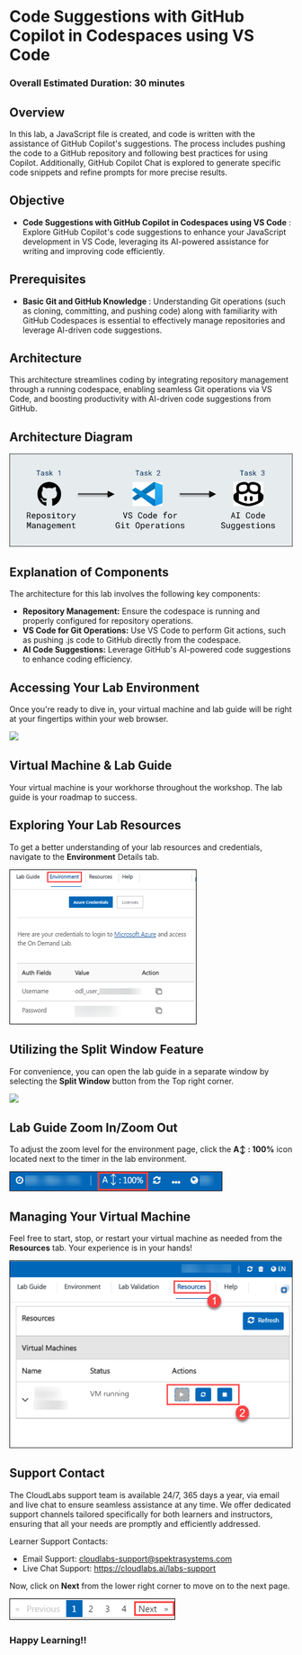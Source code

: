 
# Code Suggestions with GitHub Copilot in Codespaces using VS Code

### Overall Estimated Duration: 30 minutes

## Overview
 
In this lab, a JavaScript file is created, and code is written with the assistance of GitHub Copilot's suggestions. The process includes pushing the code to a GitHub repository and following best practices for using Copilot. Additionally, GitHub Copilot Chat is explored to generate specific code snippets and refine prompts for more precise results.

## Objective 

- **Code Suggestions with GitHub Copilot in Codespaces using VS Code** : Explore GitHub Copilot's code suggestions to enhance your JavaScript development in VS Code, leveraging its AI-powered assistance for writing and improving code efficiently.

## Prerequisites

- **Basic Git and GitHub Knowledge** : Understanding Git operations (such as cloning, committing, and pushing code) along with familiarity with GitHub Codespaces is essential to effectively manage repositories and leverage AI-driven code suggestions.

## Architecture

This architecture streamlines coding by integrating repository management through a running codespace, enabling seamless Git operations via VS Code, and boosting productivity with AI-driven code suggestions from GitHub.

## Architecture Diagram

 ![](../../media/Lab3dia.png)

## Explanation of Components

The architecture for this lab involves the following key components:

- **Repository Management:** Ensure the codespace is running and properly configured for repository operations.
- **VS Code for Git Operations:** Use VS Code to perform Git actions, such as pushing .js code to GitHub directly from the codespace.
- **AI Code Suggestions:** Leverage GitHub's AI-powered code suggestions to enhance coding efficiency.

## **Accessing Your Lab Environment**
 
Once you're ready to dive in, your virtual machine and lab guide will be right at your fingertips within your web browser.
 
 ![](../../media/getstart324.png)

## **Virtual Machine & Lab Guide**
 
Your virtual machine is your workhorse throughout the workshop. The lab guide is your roadmap to success.
 
## **Exploring Your Lab Resources**
 
To get a better understanding of your lab resources and credentials, navigate to the **Environment** Details tab.
 
   ![](../../media/gc1.png)
 
## **Utilizing the Split Window Feature**
 
For convenience, you can open the lab guide in a separate window by selecting the **Split Window** button from the Top right corner.

 ![](../../media/higher.png)

## Lab Guide Zoom In/Zoom Out
 
To adjust the zoom level for the environment page, click the **A↕ : 100%** icon located next to the timer in the lab environment.

![](../../media/zoom.png)  

## Managing Your Virtual Machine

Feel free to start, stop, or restart your virtual machine as needed from the **Resources** tab. Your experience is in your hands!

![](../../media/resourses.png)

## Support Contact
 
The CloudLabs support team is available 24/7, 365 days a year, via email and live chat to ensure seamless assistance at any time. We offer dedicated support channels tailored specifically for both learners and instructors, ensuring that all your needs are promptly and efficiently addressed.

Learner Support Contacts:
- Email Support: cloudlabs-support@spektrasystems.com
- Live Chat Support: https://cloudlabs.ai/labs-support

Now, click on **Next** from the lower right corner to move on to the next page.

  ![](../../media/page.png)

### Happy Learning!!
